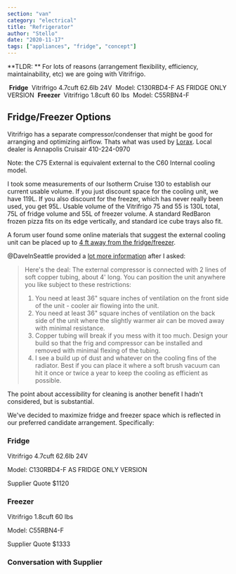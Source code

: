 ```yaml
---
section: "van"
category: "electrical"
title: "Refrigerator"
author: "Stello"
date: "2020-11-17"
tags: ["appliances", "fridge", "concept"]
---
```




**TLDR: ** For lots of reasons (arrangement flexibility, efficiency, maintainability, etc) we are going with Vitrifrigo.

​	**Fridge**
​		Vitrifrigo 4.7cuft 62.6lb 24V
​		Model: C130RBD4-F AS FRIDGE ONLY VERSION
​	**Freezer**
​		Vitrifrigo 1.8cuft 60 lbs
​		Model: C55RBN4-F 



## Fridge/Freezer Options

Vitrifrigo has a separate compressor/condenser that might be good for arranging and optimizing airflow.  Thats what was used by [Lorax](https://www.fordtransitusaforum.com/threads/the-lorax-build-thread.72698/post-997532).  Local dealer is Annapolis Cruisair 410-224-0970

Note: the C75 External is equivalent external to the C60 Internal cooling model.

I took some measurements of our Isotherm Cruise 130 to establish our current usable volume.  If you just discount space for the cooling unit, we have 119L.  If you also discount for the freezer, which has never really been used, you get 95L.  Usable volume of the Vitrifrigo 75 and 55 is 130L total,  75L of fridge volume and 55L of freezer volume.  A standard RedBaron frozen pizza fits on its edge vertically, and standard ice cube trays also fit.

A forum user found some online materials that suggest the external cooling unit can be placed up to [4 ft away from the fridge/freezer](https://www.fordtransitusaforum.com/threads/the-lorax-build-thread.72698/post-1073410).

@DaveInSeattle provided a [lot more information](https://www.fordtransitusaforum.com/threads/the-lorax-build-thread.72698/post-1073460) after I asked:

> Here's the deal: The external compressor is connected with 2 lines of soft copper tubing, about 4' long. You can position the unit anywhere you like subject to these restrictions:
>
> 1. You need at least 36" square inches of ventilation on the front side of the unit - cooler air flowing into the unit.
> 2. You need at least 36" square inches of ventilation on the back side of the unit where the slightly warmer air can be moved away with minimal resistance.
> 3. Copper tubing will break if you mess with it too much. Design your build so that the frig and compressor can be installed and removed with minimal flexing of the tubing.
> 4. I see a build up of dust and whatever on the cooling fins of the radiator. Best if you can place it where a soft brush vacuum can hit it once or twice a year to keep the cooling as efficient as possible.

The point about accessibility for cleaning is another benefit I hadn't considered, but is substantial.

We've decided to maximize fridge and freezer space which is reflected in our preferred candidate arrangement.  Specifically:



### Fridge

Vitrifrigo 4.7cuft 62.6lb 24V

Model: C130RBD4-F AS FRIDGE ONLY VERSION

Supplier Quote $1120

### Freezer

Vitrifrigo 1.8cuft 60 lbs

Model: C55RBN4-F 

Supplier Quote $1333

### Conversation with Supplier

